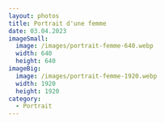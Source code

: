 ```yaml
---
layout: photos
title: Portrait d'une femme
date: 03.04.2023
imageSmall:
  image: /images/portrait-femme-640.webp
  width: 640
  height: 640
imageBig:
  image: /images/portrait-femme-1920.webp
  width: 1920
  height: 1920
category:
  - Portrait
---
```

